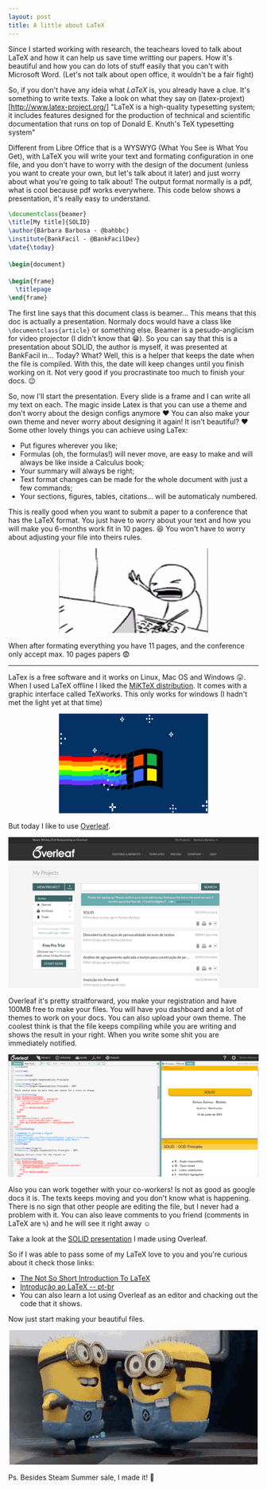 ```yaml
---
layout: post
title: A little about LaTeX
---
```


Since I started working with research, the teachears loved to talk about LaTeX and how it can help us save time writting our papers.
How it's beautiful and how you can do lots of stuff easily that you can't with Microsoft Word. (Let's not talk about open office, it wouldn't be a fair fight)

So, if you don't have any ideia what *LaTeX* is, you already have a clue. It's something to write texts. Take a look on what they say on (latex-projext)[http://www.latex-project.org/] "LaTeX is a high-quality typesetting system; it includes features designed for the production of technical and scientific documentation that runs on top of Donald E. Knuth's TeX typesetting system"

Different from Libre Office that is a WYSWYG (What You See is What You Get), with LaTeX you will write your text and formating configuration in one file, and you don't have to worry with the design of the document (unless you want to create your own, but let's talk about it later) and just worry about what you're going to talk about! The output format normally is a pdf, what is cool because pdf works everywhere. This code below shows a presentation, it's really easy to understand.

```tex
\documentclass{beamer}
\title[My title]{SOLID}
\author{Bárbara Barbosa - @bahbbc}
\institute{BankFacil - @BankFacilDev}
\date{\today}

\begin{document}

\begin{frame}
  \titlepage
\end{frame}
```

The first line says that this document class is beamer... This means that this doc is actually a presentation. Normaly docs would have a class like `\documentclass{article}` or something else. Beamer is a pesudo-anglicism for video projector (I didn't know that :grin:). So you can say that this is a presentation about SOLID, the author is myself, it was presented at BankFacil in... Today? What? Well, this is a helper that keeps the date when the file is compiled. With this, the date will keep changes until you finish working on it. Not very good if you procrastinate too much to finish your docs. :wink:

So, now I'll start the presentation. Every slide is a frame and I can write all my text on each. The magic inside Latex is that you can use a theme and don't worry about the design configs anymore :heart: You can also make your own theme and never worry about designing it again! It isn't beautiful? :heart:
Some other lovely things you can achieve using LaTex:

 - Put figures wherever you like;
 - Formulas (oh, the formulas!) will never move, are easy to make and will always be like inside a Calculus book;
 - Your summary will always be right;
 - Text format changes can be made for the whole document with just a few commands;
 - Your sections, figures, tables, citations... will be automaticaly numbered.

This is really good when you want to submit a paper to a conference that has the LaTeX format. You just have to worry about your text and how you will make you 6-months work fit in 10 pages. :laughing: You won't have to worry about adjusting your file into theirs rules.

<div style="text-align:center"><img src="/images/type_crazy.gif" width="300" height="170"></div>

When after formating everything you have 11 pages, and the conference only accept max. 10 pages papers :fearful:

---

LaTex is a free software and it works on Linux, Mac OS and Windows :stuck_out_tongue:. When I used LaTeX offline I liked the [MiKTeX distribution](http://miktex.org/). It comes with a graphic interface called TeXworks. This only works for windows (I hadn't met the light yet at that time)

<div style="text-align:center"><img src="/images/ruindows.gif" width="300" height="200"></div>

But today I like to use [Overleaf](https://www.overleaf.com/).

![Image Overleaf Dash](/images/dashboard.png)

Overleaf it's pretty straitforward, you make your registration and have 100MB free to make your files. You will have you dashboard and a lot of themes to work on your docs. You can also upload your own theme. The coolest think is that the file keeps compiling while you are writing and shows the result in your right. When you write some shit you are immediately notified.

![Image Overleaf Screen](/images/2-screens.png)

Also you can work together with your co-workers! Is not as good as google docs it is. The texts keeps moving and you don't know what is happening. There is no sign that other people are editing the file, but I never had a problem with it. You can also leave comments to you friend (comments in LaTeX are `%`) and he will see it right away :relaxed:

Take a look at the [SOLID presentation](http://www.slideshare.net/bankfacil/solid-ood-principles) I made using Overleaf.

So if I was able to pass some of my LaTeX love to you and you're curious about it check those links:

 - [The Not So Short Introduction To LaTeX](http://linorg.usp.br/CTAN/info/lshort/english/lshort.pdf)
 - [Introdução ao LaTeX -- pt-br](http://www.mat.ufmg.br/~regi/topicos/intlat.pdf)
 - You can also learn a lot using Overleaf as an editor and chacking out the code that it shows.

  Now just start making your beautiful files.

<div style="text-align:center"><img src="/images/minions_happy.gif" width="500" height="270"></div>

Ps. Besides Steam Summer sale, I made it! :star2:
